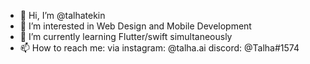 - 👋 Hi, I’m @talhatekin
- 👀 I’m interested in Web Design and Mobile Development
- 🌱 I’m currently learning Flutter/swift simultaneously
- 📫 How to reach me: via instagram: @talha.ai
                           discord: @Talha#1574
                           

<!---
talhatekin/talhatekin is a ✨ special ✨ repository because its `README.md` (this file) appears on your GitHub profile.
You can click the Preview link to take a look at your changes.
--->
